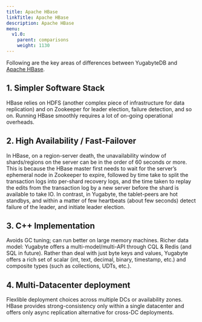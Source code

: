 ```yaml
---
title: Apache HBase
linkTitle: Apache HBase
description: Apache HBase
menu:
  v1.0:
    parent: comparisons
    weight: 1130
---
```


Following are the key areas of differences between YugabyteDB and [Apache HBase](http://hbase.apache.org/).

## 1. Simpler Software Stack

HBase relies on HDFS (another complex piece of infrastructure for data replication) and on Zookeeper for leader election, failure detection, and so on. Running HBase smoothly requires a lot of on-going operational overheads.

## 2. High Availability / Fast-Failover

In HBase, on a region-server death, the unavailability window of shards/regions
on the server can be in the order of 60 seconds or more. This is because the HBase master first
needs to wait for the server’s ephemeral node in Zookeeper to expire, followed by time take to split
the transaction logs into per-shard recovery logs, and the time taken to replay the edits from the
transaction log by a new server before the shard is available to take IO. In contrast, in Yugabyte,
the tablet-peers are hot standbys, and within a matter of few heartbeats (about few seconds) detect
failure of the leader, and initiate leader election.

## 3. C++ Implementation

Avoids GC tuning; can run better on large memory machines.
Richer data model: Yugabyte offers a multi-model/multi-API through CQL & Redis (and SQL in future).
Rather than deal with just byte keys and values, Yugabyte offers a rich set of scalar (int, text,
decimal, binary, timestamp, etc.) and composite types (such as collections, UDTs, etc.).

## 4. Multi-Datacenter deployment

Flexlible deployment choices across multiple DCs or availability zones. HBase provides
strong-consistency only within a single datacenter and offers only async replication alternative for
cross-DC deployments.
